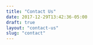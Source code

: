 ```yaml
---
title: "Contact Us"
date: 2017-12-29T13:42:36-05:00
draft: true
layout: "contact-us"
slug: "contact"
---
```

